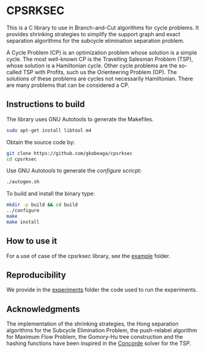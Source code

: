 CPSRKSEC
=======

This is a C library to use in Branch-and-Cut algorithms for cycle problems. It provides shrinking strategies to simplify the support graph and exact separation algorithms for the subcycle elimination separation problem.

A Cycle Problem (CP) is an optimization problem whose solution is a simple cycle. The most well-known CP is the Travelling Salesman Problem (TSP), whose solution is a Hamiltonian cycle. Other cycle problems are the so-called TSP with Profits, such us the Orienteering Problem (OP). The solutions of these problems are cycles not necessarily Hamiltonian. There are many problems that can be considered a CP.

Instructions to build
---------------------

The library uses GNU Autotools to generate the Makefiles.
```sh
sudo apt-get install libtool m4
```

Obtain the source code by:
```sh
git clone https://github.com/gkobeaga/cpsrksec
cd cpsrksec
```

Use GNU Autotools to generate the *configure* scricpt:
```sh
./autogen.sh
```

To build and install the binary type:
```sh
mkdir -p build && cd build
../configure
make
make install
```

How to use it
-------------
For a use of case of the cpsrksec library, see the [example](example/) folder.

Reproducibility
---------------
We provide in the [experiments](exp/) folder the code used to run the experiments.

Acknowledgments
---------------
The implementation of the shrinking strategies, the Hong separation algorithms for the Subcycle Elimination Problem, the push-relabel algorithm for Maximum Flow Problem, the Gomory-Hu tree construction and the hashing functions have been inspired in the [Concorde](http://www.math.uwaterloo.ca/tsp/concorde.html) solver for the TSP.
